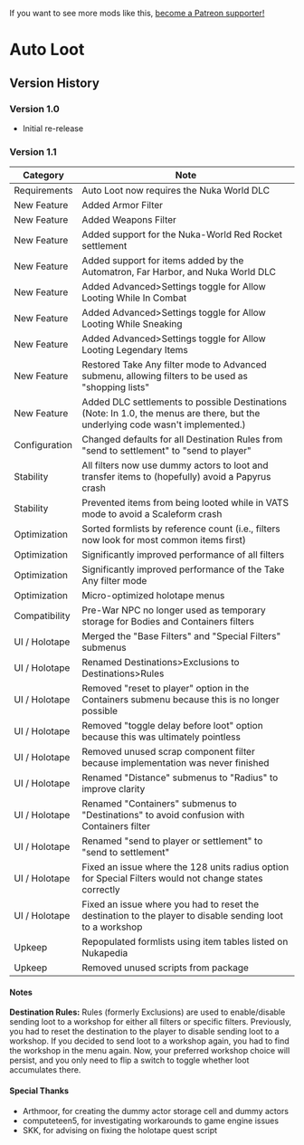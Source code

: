 <!-- TITLE: Auto Loot -->

If you want to see more mods like this, [become a Patreon supporter!](https://www.patreon.com/fireundubh) 

# Auto Loot
## Version History

### Version 1.0

- Initial re-release

### Version 1.1

Category | Note
--- | ---
Requirements | Auto Loot now requires the Nuka World DLC
New Feature | Added Armor Filter
New Feature | Added Weapons Filter
New Feature | Added support for the Nuka-World Red Rocket settlement
New Feature | Added support for items added by the Automatron, Far Harbor, and Nuka World DLC
New Feature | Added Advanced>Settings toggle for Allow Looting While In Combat
New Feature | Added Advanced>Settings toggle for Allow Looting While Sneaking
New Feature | Added Advanced>Settings toggle for Allow Looting Legendary Items
New Feature | Restored Take Any filter mode to Advanced submenu, allowing filters to be used as "shopping lists"
New Feature | Added DLC settlements to possible Destinations (Note: In 1.0, the menus are there, but the underlying code wasn't implemented.)
Configuration | Changed defaults for all Destination Rules from "send to settlement" to "send to player"
Stability | All filters now use dummy actors to loot and transfer items to (hopefully) avoid a Papyrus crash
Stability | Prevented items from being looted while in VATS mode to avoid a Scaleform crash
Optimization | Sorted formlists by reference count (i.e., filters now look for most common items first)
Optimization | Significantly improved performance of all filters
Optimization | Significantly improved performance of the Take Any filter mode
Optimization | Micro-optimized holotape menus
Compatibility | Pre-War NPC no longer used as temporary storage for Bodies and Containers filters
UI / Holotape | Merged the "Base Filters" and "Special Filters" submenus
UI / Holotape | Renamed Destinations>Exclusions to Destinations>Rules
UI / Holotape | Removed "reset to player" option in the Containers submenu because this is no longer possible
UI / Holotape | Removed "toggle delay before loot" option because this was ultimately pointless
UI / Holotape | Removed unused scrap component filter because implementation was never finished 
UI / Holotape | Renamed "Distance" submenus to "Radius" to improve clarity
UI / Holotape | Renamed "Containers" submenus to "Destinations" to avoid confusion with Containers filter
UI / Holotape | Renamed "send to player or settlement" to "send to settlement"
UI / Holotape | Fixed an issue where the 128 units radius option for Special Filters would not change states correctly
UI / Holotape | Fixed an issue where you had to reset the destination to the player to disable sending loot to a workshop
Upkeep | Repopulated formlists using item tables listed on Nukapedia
Upkeep | Removed unused scripts from package

#### Notes

**Destination Rules:** Rules (formerly Exclusions) are used to enable/disable sending loot to a workshop for either all filters or specific filters. Previously, you had to reset the destination to the player to disable sending loot to a workshop. If you decided to send loot to a workshop again, you had to find the workshop in the menu again. Now, your preferred workshop choice will persist, and you only need to flip a switch to toggle whether loot accumulates there.

#### Special Thanks

- Arthmoor, for creating the dummy actor storage cell and dummy actors
- computeteen5, for investigating workarounds to game engine issues
- SKK, for advising on fixing the holotape quest script